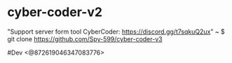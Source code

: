 # cyber-coder-v2
"Support server form tool CyberCoder: https://discord.gg/t7sqkuQ2ux"
~ $ git clone https://github.com/Spy-599/cyber-coder-v3

#Dev <@872619046347083776>
